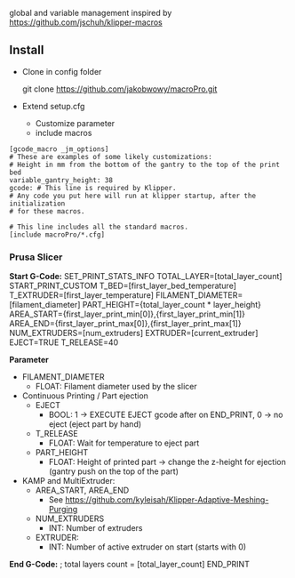 global and variable management inspired by https://github.com/jschuh/klipper-macros

## Install

- Clone in config folder

  git clone https://github.com/jakobwowy/macroPro.git
- Extend setup.cfg
  - Customize parameter
  - include macros
```
[gcode_macro _jm_options]
# These are examples of some likely customizations:
# Height in mm from the bottom of the gantry to the top of the print bed
variable_gantry_height: 38
gcode: # This line is required by Klipper.
# Any code you put here will run at klipper startup, after the initialization
# for these macros.

# This line includes all the standard macros.
[include macroPro/*.cfg]
```

### Prusa Slicer

**Start G-Code:**
SET_PRINT_STATS_INFO TOTAL_LAYER=[total_layer_count]
START_PRINT_CUSTOM T_BED=[first_layer_bed_temperature] T_EXTRUDER=[first_layer_temperature] FILAMENT_DIAMETER=[filament_diameter] PART_HEIGHT={total_layer_count * layer_height} AREA_START={first_layer_print_min[0]},{first_layer_print_min[1]} AREA_END={first_layer_print_max[0]},{first_layer_print_max[1]} NUM_EXTRUDERS=[num_extruders] EXTRUDER=[current_extruder] EJECT=TRUE T_RELEASE=40 

**Parameter**
- FILAMENT_DIAMETER
  - FLOAT: Filament diameter used by the slicer
- Continuous Printing / Part ejection
  - EJECT
    - BOOL: 1 -> EXECUTE EJECT gcode after on END_PRINT, 0 -> no eject (eject part by hand)
  - T_RELEASE
    - FLOAT: Wait for temperature to eject part
  - PART_HEIGHT
    - FLOAT: Height of printed part -> change the z-height for ejection (gantry push on the top of the part)
- KAMP and MultiExtruder: 
  - AREA_START, AREA_END
    - See https://github.com/kyleisah/Klipper-Adaptive-Meshing-Purging
  - NUM_EXTRUDERS
    - INT: Number of extruders
  - EXTRUDER:
    - INT: Number of active extruder on start (starts with 0)

**End G-Code:**
; total layers count = [total_layer_count]
END_PRINT
